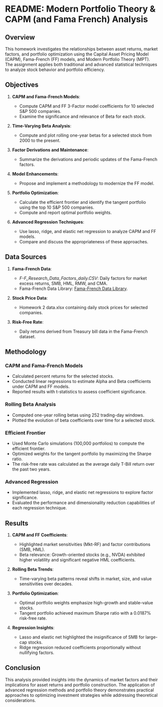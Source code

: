 # README: Modern Portfolio Theory & CAPM (and Fama French) Analysis

## Overview

This homework investigates the relationships between asset returns, market factors, and portfolio optimization using the Capital Asset Pricing Model (CAPM), Fama-French (FF) models, and Modern Portfolio Theory (MPT). The assignment applies both traditional and advanced statistical techniques to analyze stock behavior and portfolio efficiency.

## Objectives

1. **CAPM and Fama-French Models**:
   - Compute CAPM and FF 3-Factor model coefficients for 10 selected S&P 500 companies.
   - Examine the significance and relevance of Beta for each stock.

2. **Time-Varying Beta Analysis**:
   - Compute and plot rolling one-year betas for a selected stock from 2000 to the present.

3. **Factor Derivations and Maintenance**:
   - Summarize the derivations and periodic updates of the Fama-French factors.

4. **Model Enhancements**:
   - Propose and implement a methodology to modernize the FF model.

5. **Portfolio Optimization**:
   - Calculate the efficient frontier and identify the tangent portfolio using the top 10 S&P 500 companies.
   - Compute and report optimal portfolio weights.

6. **Advanced Regression Techniques**:
   - Use lasso, ridge, and elastic net regression to analyze CAPM and FF models.
   - Compare and discuss the appropriateness of these approaches.

## Data Sources

1. **Fama-French Data**:
   - *F-F_Research_Data_Factors_daily.CSV*: Daily factors for market excess returns, SMB, HML, RMW, and CMA.
   - Fama-French Data Library: [Fama-French Data Library](https://mba.tuck.dartmouth.edu/pages/faculty/ken.french/ftp).

2. **Stock Price Data**:
   - Homework 2 data.xlsx containing daily stock prices for selected companies.

3. **Risk-Free Rate**:
   - Daily returns derived from Treasury bill data in the Fama-French dataset.

## Methodology

### CAPM and Fama-French Models
- Calculated percent returns for the selected stocks.
- Conducted linear regressions to estimate Alpha and Beta coefficients under CAPM and FF models.
- Reported results with t-statistics to assess coefficient significance.

### Rolling Beta Analysis
- Computed one-year rolling betas using 252 trading-day windows.
- Plotted the evolution of beta coefficients over time for a selected stock.

### Efficient Frontier
- Used Monte Carlo simulations (100,000 portfolios) to compute the efficient frontier.
- Optimized weights for the tangent portfolio by maximizing the Sharpe ratio.
- The risk-free rate was calculated as the average daily T-Bill return over the past two years.

### Advanced Regression
- Implemented lasso, ridge, and elastic net regressions to explore factor significance.
- Evaluated the performance and dimensionality reduction capabilities of each regression technique.

## Results

1. **CAPM and FF Coefficients**:
   - Highlighted market sensitivities (Mkt-RF) and factor contributions (SMB, HML).
   - Beta relevance: Growth-oriented stocks (e.g., NVDA) exhibited higher volatility and significant negative HML coefficients.

2. **Rolling Beta Trends**:
   - Time-varying beta patterns reveal shifts in market, size, and value sensitivities over decades.

3. **Portfolio Optimization**:
   - Optimal portfolio weights emphasize high-growth and stable-value stocks.
   - Tangent portfolio achieved maximum Sharpe ratio with a 0.0187% risk-free rate.

4. **Regression Insights**:
   - Lasso and elastic net highlighted the insignificance of SMB for large-cap stocks.
   - Ridge regression reduced coefficients proportionally without nullifying factors.

## Conclusion

This analysis provided insights into the dynamics of market factors and their implications for asset returns and portfolio construction. The application of advanced regression methods and portfolio theory demonstrates practical approaches to optimizing investment strategies while addressing theoretical considerations.